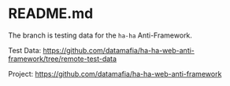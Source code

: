 # README.md

The branch is testing data for the ```ha-ha``` Anti-Framework.

Test Data: https://github.com/datamafia/ha-ha-web-anti-framework/tree/remote-test-data

Project: https://github.com/datamafia/ha-ha-web-anti-framework